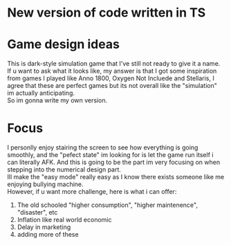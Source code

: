 # New version of code written in TS
# Game design ideas
This is dark-style simulation game that I've still not ready to give it a name.  
If u want to ask what it looks like, my answer is that I got some inspiration from games I played like Anno 1800, Oxygen Not Incluede and Stellaris, I agree that these are perfect games but its not overall like the "simulation" im actually anticipating.  
So im gonna write my own version.
# Focus
I personlly enjoy stairing the screen to see how everything is going smoothly, and the "pefect state" im looking for is let the game run itself i can literally AFK. And this is going to be the part im very focusing on when stepping into the numerical design part.  
Ill make the "easy mode" really easy as I know there exists someone like me enjoying bullying machine.  
However, if u want more challenge, here is what i can offer:  
1. The old schooled "higher consumption", "higher maintenence", "disaster", etc
2. Inflation like real world economic  
3. Delay in marketing  
4. adding more of these  


